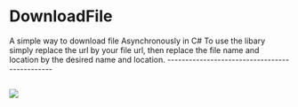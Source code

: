 # DownloadFile
A simple way to download file Asynchronously in C#
To use the libary simply replace the url by your file url, then replace the file name and location by the desired name and location. ----------------------------------------------  <pre></pre>

<img src="https://github.com/zayenCh/DownloadFile/blob/master/howtouse.png" >

